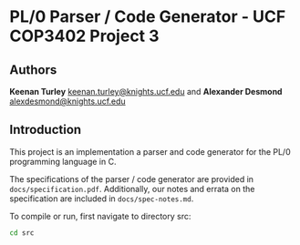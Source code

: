 # PL/0 Parser / Code Generator - UCF COP3402 Project 3

## Authors

**Keenan Turley** <keenan.turley@knights.ucf.edu> and **Alexander Desmond** <alexdesmond@knights.ucf.edu>

## Introduction

This project is an implementation a parser and code generator for the PL/0 programming language in C.

The specifications of the parser / code generator are provided in `docs/specification.pdf`. Additionally, our notes and errata on the specification are included in `docs/spec-notes.md`.

To compile or run, first navigate to directory src:

```sh
cd src
```
